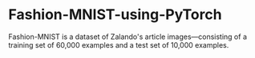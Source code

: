 # Fashion-MNIST-using-PyTorch
Fashion-MNIST is a dataset of Zalando's article images—consisting of a training set of 60,000 examples and a test set of 10,000 examples. 
